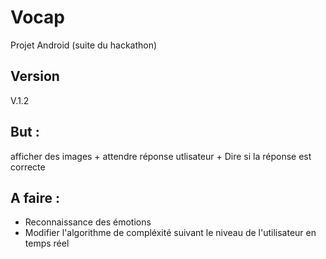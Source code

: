 # Vocap
Projet Android (suite du hackathon)

## Version
V.1.2
## But : 
afficher des images + attendre réponse utlisateur + Dire si la réponse est correcte

## A faire : 
- Reconnaissance des émotions
- Modifier l'algorithme de compléxité suivant le niveau de l'utilisateur en temps réel
